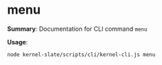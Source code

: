 # menu

**Summary**: Documentation for CLI command `menu`

**Usage**:

```bash
node kernel-slate/scripts/cli/kernel-cli.js menu
```
